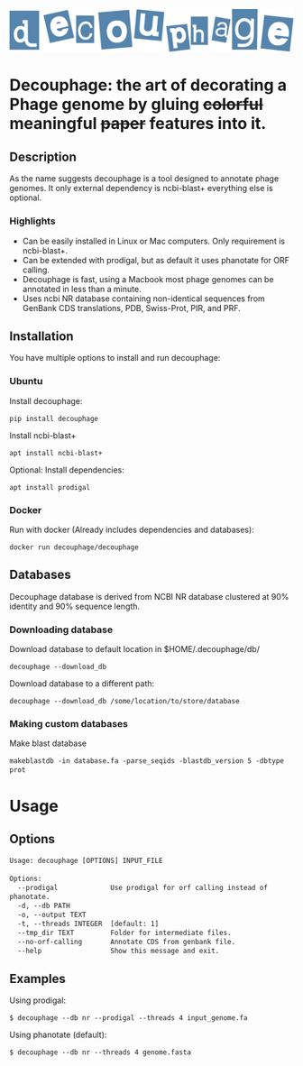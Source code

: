 ![Tux, the Linux mascot](https://raw.githubusercontent.com/voorloopnul/voorloopnul/357a7ead62584e352c61b008790fe38d4aff5664/logos/decouphage.png)


# Decouphage: the art of decorating a Phage genome by gluing ~~colorful~~ meaningful ~~paper~~ features into it.

## Description

As the name suggests decouphage is a tool designed to annotate phage genomes. It only external dependency is ncbi-blast+
everything else is optional. 
 
### Highlights

 - Can be easily installed in Linux or Mac computers. Only requirement is ncbi-blast+.
 - Can be extended with prodigal, but as default it uses phanotate for ORF calling. 
 - Decouphage is fast, using a Macbook most phage genomes can be annotated in less than a minute.
 - Uses ncbi NR database containing non-identical sequences from GenBank CDS translations, PDB, Swiss-Prot, PIR, and PRF. 
 
## Installation

You have multiple options to install and run decouphage:

### Ubuntu

Install decouphage:

    pip install decouphage

Install ncbi-blast+
    
    apt install ncbi-blast+

Optional: Install dependencies:

    apt install prodigal

### Docker

Run with docker (Already includes dependencies and databases):

    docker run decouphage/decouphage

## Databases

Decouphage database is derived from NCBI NR database clustered at 90% identity and 90% sequence length.

### Downloading database

Download database to default location in $HOME/.decouphage/db/

    decouphage --download_db

Download database to a different path:

    decouphage --download_db /some/location/to/store/database 

### Making custom databases

Make blast database

    makeblastdb -in database.fa -parse_seqids -blastdb_version 5 -dbtype prot

# Usage

## Options

    Usage: decouphage [OPTIONS] INPUT_FILE
    
    Options:
      --prodigal             Use prodigal for orf calling instead of phanotate.
      -d, --db PATH
      -o, --output TEXT
      -t, --threads INTEGER  [default: 1]
      --tmp_dir TEXT         Folder for intermediate files.
      --no-orf-calling       Annotate CDS from genbank file.
      --help                 Show this message and exit.


## Examples

Using prodigal:

    $ decouphage --db nr --prodigal --threads 4 input_genome.fa

Using phanotate (default):

    $ decouphage --db nr --threads 4 genome.fasta
